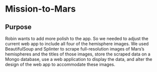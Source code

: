 # Mission-to-Mars

## Purpose
Robin wants to add more polish to the app. So we needed to adjust the current web app to include all four of the hemisphere images. We used BeautifulSoup and Splinter to scrape full-resolution images of Mars’s hemispheres and the titles of those images, store the scraped data on a Mongo database, use a web application to display the data, and alter the design of the web app to accommodate these images.




